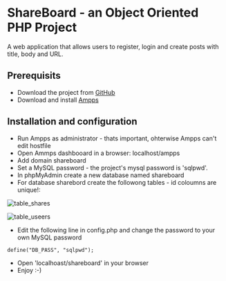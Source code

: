 # ShareBoard - an Object Oriented PHP Project

A web application that allows users to register, login and create posts with title, body and URL.

## Prerequisits

* Download the project from [GitHub](https://github.com/azigazisipi/shareboard/archive/master.zip)
* Download and install [Ampps](https://www.ampps.com/)

## Installation and configuration

* Run Ampps as administrator - thats important, ohterwise Ampps can't edit hostfile
* Open Ammps dashbooard in a browser: localhost/ampps
* Add domain shareboard
* Set a MySQL password - the project's mysql password is 'sqlpwd'.
* In phpMyAdmin create a new database named shareboard
* For database sharebord create the followong tables - id coloumns are unique!:

![table_shares](https://user-images.githubusercontent.com/32300859/47093828-47cee180-d22a-11e8-9a2c-d579d8dbd477.PNG)

![table_useers](https://user-images.githubusercontent.com/32300859/47093877-61702900-d22a-11e8-8348-7f4e8857dc77.PNG)

* Edit the following line in config.php and change the password to your own MySQL password

```
define("DB_PASS", "sqlpwd");
```

* Open 'localhoast/shareboard' in your browser
* Enjoy :-)

